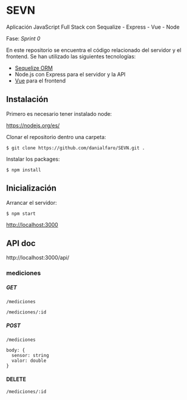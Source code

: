 # SEVN
Aplicación JavaScript Full Stack con Sequalize - Express - Vue - Node

Fase: _Sprint 0_

En este repositorio se encuentra el código relacionado del servidor y el frontend. Se han utilizado las siguientes tecnologías:

- [Sequelize ORM](https://sequelize.org/)
- Node.js con Express para el servidor y la API
- [Vue](https://vuejs.org/) para el frontend

## Instalación

Primero es necesario tener instalado node: 

https://nodejs.org/es/

Clonar el repositorio dentro una carpeta:

`$ git clone https://github.com/danialfaro/SEVN.git .`

Instalar los packages:

`$ npm install`

## Inicialización

Arrancar el servidor:

`$ npm start`

[http://localhost:3000](http://localhost:3000)

## API doc

http://localhost:3000/api/

### mediciones

##### GET

`/mediciones`

`/mediciones/:id`

##### POST

`/mediciones`

```
body: {
  sensor: string
  valor: double
}
```

#### DELETE

`/mediciones/:id`
